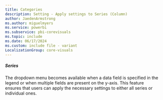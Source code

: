 ```yaml
---
title: Categories
description: Setting - Apply settings to Series (Column)
author: JaedenArmstrong
ms.author: miguelmyers
ms.service: powerbi
ms.subservice: pbi-corevisuals
ms.topic: include
ms.date: 06/17/2024
ms.custom: include file - variant
LocalizationGroup: core-visuals
---
```

##### Series

The dropdown menu becomes available when a data field is specified in the legend or when multiple fields are present on the y-axis. This feature ensures that users can apply the necessary settings to either all series or individual ones.

